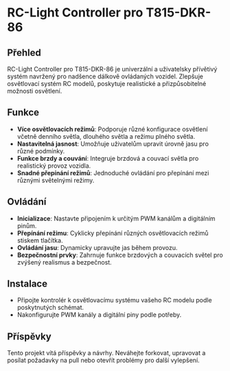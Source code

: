 
# RC-Light Controller pro T815-DKR-86

## Přehled
RC-Light Controller pro T815-DKR-86 je univerzální a uživatelsky přívětivý systém navržený pro nadšence dálkově ovládaných vozidel. Zlepšuje osvětlovací systém RC modelů, poskytuje realistické a přizpůsobitelné možnosti osvětlení.

## Funkce
- **Více osvětlovacích režimů**: Podporuje různé konfigurace osvětlení včetně denního světla, dlouhého světla a režimu plného světla.
- **Nastavitelná jasnost**: Umožňuje uživatelům upravit úrovně jasu pro různé podmínky.
- **Funkce brzdy a couvání**: Integruje brzdová a couvací světla pro realistický provoz vozidla.
- **Snadné přepínání režimů**: Jednoduché ovládání pro přepínání mezi různými světelnými režimy.

## Ovládání
- **Inicializace**: Nastavte připojením k určitým PWM kanálům a digitálním pinům.
- **Přepínání režimu**: Cyklicky přepínání různých osvětlovacích režimů stiskem tlačítka.
- **Ovládání jasu**: Dynamicky upravujte jas během provozu.
- **Bezpečnostní prvky**: Zahrnuje funkce brzdových a couvacích světel pro zvýšený realismus a bezpečnost.

## Instalace
- Připojte kontrolér k osvětlovacímu systému vašeho RC modelu podle poskytnutých schémat.
- Nakonfigurujte PWM kanály a digitální piny podle potřeby.

## Příspěvky
Tento projekt vítá příspěvky a návrhy. Neváhejte forkovat, upravovat a posílat požadavky na pull nebo otevřít problémy pro další vylepšení.
